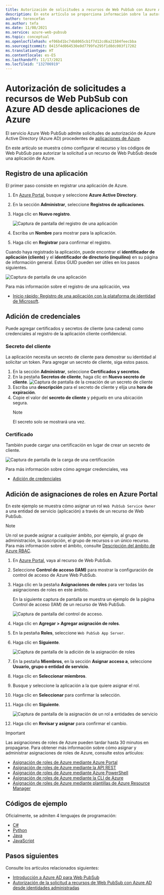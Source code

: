 ```yaml
---
title: Autorización de solicitudes a recursos de Web PubSub con Azure AD desde aplicaciones de Azure
description: En este artículo se proporciona información sobre la autorización de solicitudes a recursos de Web PubSub con Azure AD desde aplicaciones de Azure.
author: terencefan
ms.author: tefa
ms.date: 11/08/2021
ms.service: azure-web-pubsub
ms.topic: conceptual
ms.openlocfilehash: ef06bd1bc74b8065cb1f7d12cd6a21584feecbba
ms.sourcegitcommit: 0415f4d064530e0d7799fe295f1d8dc003f17202
ms.translationtype: HT
ms.contentlocale: es-ES
ms.lasthandoff: 11/17/2021
ms.locfileid: "132706919"
---
```

# <a name="authorize-request-to-web-pubsub-resources-with-azure-ad-from-azure-applications"></a>Autorización de solicitudes a recursos de Web PubSub con Azure AD desde aplicaciones de Azure

El servicio Azure Web PubSub admite solicitudes de autorización de Azure Active Directory (Azure AD) procedentes de [aplicaciones de Azure](../active-directory/develop/app-objects-and-service-principals.md). 

En este artículo se muestra cómo configurar el recurso y los códigos de Web PubSub para autorizar la solicitud a un recurso de Web PubSub desde una aplicación de Azure.

## <a name="register-an-application"></a>Registro de una aplicación

El primer paso consiste en registrar una aplicación de Azure.

1. En [Azure Portal](https://portal.azure.com/), busque y seleccione **Azure Active Directory**.
2. En la sección **Administrar**, seleccione **Registros de aplicaciones**.
3. Haga clic en **Nuevo registro**.

    ![Captura de pantalla del registro de una aplicación](./media/aad-authorization/register-an-application.png)

4. Escriba un **Nombre** para mostrar para la aplicación.
5. Haga clic en **Registrar** para confirmar el registro.

Cuando haya registrado la aplicación, puede encontrar el **identificador de aplicación (cliente)** y el **identificador de directorio (inquilino)** en su página de información general. Estos GUID pueden ser útiles en los pasos siguientes.

![Captura de pantalla de una aplicación](./media/aad-authorization/application-overview.png)

Para más información sobre el registro de una aplicación, vea
- [Inicio rápido: Registro de una aplicación con la plataforma de identidad de Microsoft](../active-directory/develop/quickstart-register-app.md).

## <a name="add-credentials"></a>Adición de credenciales

Puede agregar certificados y secretos de cliente (una cadena) como credenciales al registro de la aplicación cliente confidencial.

### <a name="client-secret"></a>Secreto del cliente

La aplicación necesita un secreto de cliente para demostrar su identidad al solicitar un token. Para agregar un secreto de cliente, siga estos pasos.

1. En la sección **Administrar**, seleccione **Certificados y secretos**.
1. En la pestaña **Secretos de cliente**, haga clic en **Nuevo secreto de cliente**.
![Captura de pantalla de la creación de un secreto de cliente](./media/aad-authorization/new-client-secret.png)
1. Escriba una **descripción** para el secreto de cliente y elija una **hora de expiración**.
1. Copie el valor del **secreto de cliente** y péguelo en una ubicación segura. 
    > [!NOTE]
    > El secreto solo se mostrará una vez.
### <a name="certificate"></a>Certificado

También puede cargar una certificación en lugar de crear un secreto de cliente.

![Captura de pantalla de la carga de una certificación](./media/aad-authorization/upload-certificate.png)

Para más información sobre cómo agregar credenciales, vea

- [Adición de credenciales](../active-directory/develop/quickstart-register-app.md#add-credentials)

## <a name="add-role-assignments-on-azure-portal"></a>Adición de asignaciones de roles en Azure Portal

En este ejemplo se muestra cómo asignar un rol `Web PubSub Service Owner` a una entidad de servicio (aplicación) a través de un recurso de Web PubSub. 

> [!Note]
> Un rol se puede asignar a cualquier ámbito, por ejemplo, al grupo de administración, la suscripción, el grupo de recursos o un único recurso. Para más información sobre el ámbito, consulte [Descripción del ámbito de Azure RBAC](../role-based-access-control/scope-overview.md).
1. En [Azure Portal](https://portal.azure.com/), vaya al recurso de Web PubSub.

1. Seleccione **Control de acceso (IAM)** para mostrar la configuración de control de acceso de Azure Web PubSub.

1. Haga clic en la pestaña **Asignaciones de roles** para ver todas las asignaciones de roles en este ámbito.

   En la siguiente captura de pantalla se muestra un ejemplo de la página Control de acceso (IAM) de un recurso de Web PubSub.

   ![Captura de pantalla del control de acceso.](./media/aad-authorization/access-control.png)

1. Haga clic en **Agregar > Agregar asignación de roles**.

1. En la pestaña **Roles**, seleccione `Web PubSub App Server`.

1. Haga clic en **Siguiente**.

   ![Captura de pantalla de la adición de la asignación de roles](./media/aad-authorization/add-role-assignment.png)

1. En la pestaña **Miembros**, en la sección **Asignar acceso a**, seleccione **Usuario, grupo o entidad de servicio**.

1. Haga clic en **Seleccionar miembros**.

3. Busque y seleccione la aplicación a la que quiere asignar el rol.

1. Haga clic en **Seleccionar** para confirmar la selección.

4. Haga clic en **Siguiente**.

   ![Captura de pantalla de la asignación de un rol a entidades de servicio](./media/aad-authorization/assign-role-to-service-principals.png)

5. Haga clic en **Revisar y asignar** para confirmar el cambio.

> [!IMPORTANT]
> Las asignaciones de roles de Azure pueden tardar hasta 30 minutos en propagarse.
Para obtener más información sobre cómo asignar y administrar asignaciones de roles de Azure, consulte estos artículos:
- [Asignación de roles de Azure mediante Azure Portal](../role-based-access-control/role-assignments-portal.md)
- [Asignación de roles de Azure mediante la API REST](../role-based-access-control/role-assignments-rest.md)
- [Asignación de roles de Azure mediante Azure PowerShell](../role-based-access-control/role-assignments-powershell.md)
- [Asignación de roles de Azure mediante la CLI de Azure](../role-based-access-control/role-assignments-cli.md)
- [Asignación de roles de Azure mediante plantillas de Azure Resource Manager](../role-based-access-control/role-assignments-template.md)

## <a name="sample-codes"></a>Códigos de ejemplo

Oficialmente, se admiten 4 lenguajes de programación:

- [C#](./howto-create-serviceclient-with-net-and-azure-identity.md)
- [Python](./howto-create-serviceclient-with-python-and-azure-identity.md)
- [Java](./howto-create-serviceclient-with-java-and-azure-identity.md)
- [JavaScript](./howto-create-serviceclient-with-javascript-and-azure-identity.md)

## <a name="next-steps"></a>Pasos siguientes

Consulte los artículos relacionados siguientes:
- [Introducción a Azure AD para Web PubSub](concept-azure-ad-authorization.md)
- [Autorización de la solicitud a recursos de Web PubSub con Azure AD desde identidades administradas](howto-authorize-from-managed-identity.md)